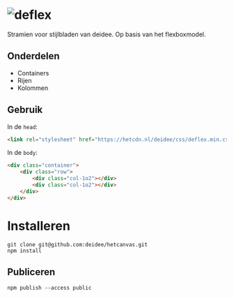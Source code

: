# ![deflex](https://deidee.com/logo.png?str=deflex)

Stramien voor stijlbladen van deidee. Op basis van het flexboxmodel.

## Onderdelen

* Containers
* Rijen
* Kolommen

## Gebruik

In de ``head``:

```HTML
<link rel="stylesheet" href="https://hetcdn.nl/deidee/css/deflex.min.css">
```

In de ``body``:

```HTML
<div class="container">
    <div class="row">
        <div class="col-1o2"></div>
        <div class="col-1o2"></div>
    </div>
</div>
```

# Installeren

```Shell
git clone git@github.com:deidee/hetcanvas.git
npm install
```

## Publiceren

```Shell
npm publish --access public
```
